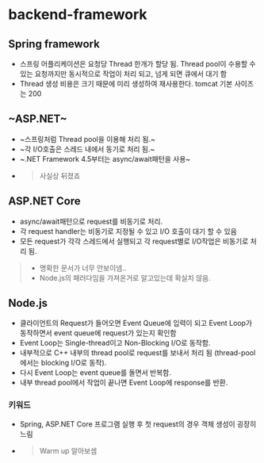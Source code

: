 # backend-framework

## Spring framework
- 스프링 어플리케이션은 요청당 Thread 한개가 할당 됨. Thread pool이 수용할 수 있는 요청까지만 동시적으로 작업이 처리 되고, 넘게 되면 큐에서 대기 함
- Thread 생성 비용은 크기 때문에 미리 생성하여 재사용한다. tomcat 기본 사이즈는 200

## ~ASP.NET~ 
- ~스프링처럼 Thread pool을 이용해 처리 됨.~
- ~각 I/O호출은 스레드 내에서 동기로 처리 됨.~
- ~.NET Framework 4.5부터는 async/await패턴을 사용~
- > 사실상 뒤졌죠

## ASP.NET Core
- async/await패턴으로 request를 비동기로 처리.
- 각 request handler는 비동기로 지정될 수 있고 I/O 호출이 대기 할 수 있음
- 모든 request가 각각 스레드에서 실행되고 각 request별로 I/O작업은 비동기로 처리 됨.
> - 명확한 문서가 너무 안보이넴..
> - Node.js의 패러다임을 가져온거로 알고있는데 확실치 않음.

## Node.js
- 클라이언트의 Request가 들어오면 Event Queue에 입력이 되고 Event Loop가 동작하면서 event queue에 request가 있는지 확인함
- Event Loop는 Single-thread이고 Non-Blocking I/O로 동작함.
- 내부적으로 C++ 내부의 thread pool로 request를 보내서 처리 됨 (thread-pool에서는 blocking I/O로 동작). 
- 다시 Event Loop는 event queue를 돌면서 반복함.
- 내부 thread pool에서 작업이 끝나면 Event Loop에 response를 반환.



### 키워드
- Spring, ASP.NET Core 프로그램 실행 후 첫 request의 경우 객체 생성이 굉장히 느림 
- > Warm up 알아보셈
